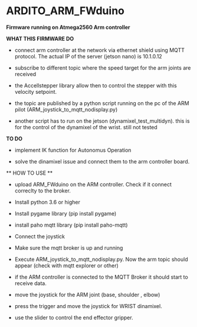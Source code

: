# ARDITO_ARM_FWduino
**Firmware running on Atmega2560 Arm controller**

**WHAT THIS FIRMWARE DO**

- connect arm controller at the network via ethernet shield using MQTT protocol. The actual IP of the server (jetson nano) is 10.1.0.12

- subscribe to different topic where the speed target for the arm joints are received 

- the Accellstepper library allow then to control the stepper with this velocity setpoint.

- the topic are published by a python script running on the pc of the ARM pilot (ARM_joystick_to_mqtt_nodisplay.py)

- another script has to run on the jetson (dynamixel_test_multidyn). this is for the control of the dynamixel of the wrist. still not tested


**TO DO**

- implement IK function for Autonomus Operation

- solve the dinamixel issue and connect them to the arm controller board. 



** HOW TO USE **

- upload ARM_FWduino on the ARM controller. Check if it connect correclty to the broker.

- Install python 3.6 or higher
- Install pygame library (pip install pygame)
- install paho mqtt library (pip install paho-mqtt)
- Connect the joystick
- Make sure the mqtt broker is up and running
- Execute ARM_joystick_to_mqtt_nodisplay.py. Now the arm topic should appear (check with mqtt explorer or other)
- if the ARM controller is connected to the MQTT Broker it should start to receive data.

- move the joystick for the ARM joint (base, shoulder , elbow)
- press the trigger and move the joystick for WRIST dinamixel.
- use the slider to control the end effector gripper.
